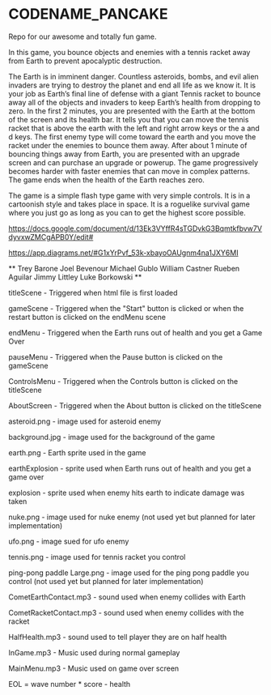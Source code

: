 # CODENAME_PANCAKE
Repo for our awesome and totally fun game.

In this game, you bounce objects and enemies with a tennis racket away from Earth to prevent apocalyptic destruction.

The Earth is in imminent danger. Countless asteroids, bombs, and evil alien invaders are trying to destroy the planet and end all life as we know it. It is your job as Earth’s final line of defense with a giant Tennis racket to bounce away all of the objects and invaders to keep Earth’s health from dropping to zero. 
In the first 2 minutes, you are presented with the Earth at the bottom of the screen and its health bar. It tells you that you can move the tennis racket that is above the earth with the left and right arrow keys or the a and d keys. The first enemy type will come toward the earth and you move the racket under the enemies to bounce them away. After about 1 minute of bouncing things away from Earth, you are presented with an upgrade screen and can purchase an upgrade or powerup. The game progressively becomes harder with faster enemies that can move in complex patterns. The game ends when the health of the Earth reaches zero.

The game is a simple flash type game with very simple controls. It is in a cartoonish style and takes place in space. It is a roguelike survival game where you just go as long as you can to get the highest score possible.

https://docs.google.com/document/d/13Ek3VYffR4sTGDvkG3Bqmtkfbvw7VdyvxwZMCgAPB0Y/edit#

https://app.diagrams.net/#G1xYrPvf_53k-xbayoOAUgnm4na1JXY6MI

**
Trey Barone
Joel Bevenour
Michael Gublo
William Castner
Rueben Aguilar 
Jimmy Littley
Luke Borkowski
**

titleScene - Triggered when html file is first loaded

gameScene - Triggered when the "Start" button is clicked or when the restart button is clicked on the endMenu scene

endMenu - Triggered when the Earth runs out of health and you get a Game Over

pauseMenu - Triggered when the Pause button is clicked on the gameScene

ControlsMenu - Triggered when the Controls button is clicked on the titleScene

AboutScreen - Triggered when the About button is clicked on the titleScene


asteroid.png - image used for asteroid enemy

background.jpg - image used for the background of the game

earth.png - Earth sprite used in the game

earthExplosion - sprite used when Earth runs out of health and you get a game over

explosion - sprite used when enemy hits earth to indicate damage was taken

nuke.png - image used for nuke enemy (not used yet but planned for later implementation)

ufo.png - image sued for ufo enemy

tennis.png - image used for tennis racket you control

ping-pong paddle Large.png - image used for the ping pong paddle you control (not used yet but planned for later implementation)

CometEarthContact.mp3 - sound used when enemy collides with Earth

CometRacketContact.mp3 - sound used when enemy collides with the racket

HalfHealth.mp3 - sound used to tell player they are on half health

InGame.mp3 - Music used during normal gameplay

MainMenu.mp3 - Music used on game over screen

EOL = wave number * score - health
